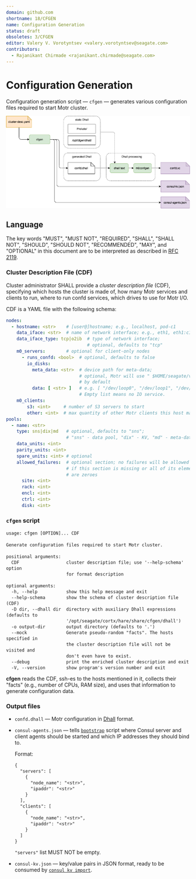 ```yaml
---
domain: github.com
shortname: 18/CFGEN
name: Configuration Generation
status: draft
obsoletes: 3/CFGEN
editor: Valery V. Vorotyntsev <valery.vorotyntsev@seagate.com>
contributors:
  - Rajanikant Chirmade <rajanikant.chirmade@seagate.com>
---
```


# Configuration Generation

Configuration generation script &mdash; `cfgen` &mdash; generates various configuration files required to start Motr cluster.

![cfgen](cfgen.png)

## Language

The key words "MUST", "MUST NOT", "REQUIRED", "SHALL", "SHALL NOT", "SHOULD", "SHOULD NOT", "RECOMMENDED", "MAY", and "OPTIONAL" in this document are to be interpreted as described in [RFC 2119](https://tools.ietf.org/html/rfc2119).

### Cluster Description File (CDF)

Cluster administrator SHALL provide a _cluster description file_ (CDF), specifying which hosts the cluster is made of, how many Motr services and clients to run, where to run confd services, which drives to use for Motr I/O.

CDF is a YAML file with the following schema:
```yaml
nodes:
  - hostname: <str>    # [user@]hostname; e.g., localhost, pod-c1
    data_iface: <str>  # name of network interface; e.g., eth1, eth1:c1
    data_iface_type: tcp|o2ib  # type of network interface;
                               # optional, defaults to "tcp"
    m0_servers:        # optional for client-only nodes
      - runs_confd: <bool>  # optional, defaults to false
        io_disks:
          meta_data: <str>  # device path for meta-data;
                            # optional, Motr will use " $HOME/seagate/var/motr/m0d-<FID>/"
                            # by default
          data: [ <str> ]   # e.g. [ "/dev/loop0", "/dev/loop1", "/dev/loop2" ]
                            # Empty list means no IO service.
    m0_clients:
        s3: <int>     # number of S3 servers to start
        other: <int>  # max quantity of other Motr clients this host may have
pools:
  - name: <str>
    type: sns|dix|md   # optional, defaults to "sns";
                       # "sns" - data pool, "dix" - KV, "md" - meta-data pool.
    data_units: <int>
    parity_units: <int>
    spare_units: <int> # optional
    allowed_failures:  # optional section; no failures will be allowed
                       # if this section is missing or all of its elements
                       # are zeroes
      site: <int>
      rack: <int>
      encl: <int>
      ctrl: <int>
      disk: <int>
```

### `cfgen` script

```
usage: cfgen [OPTION]... CDF

Generate configuration files required to start Motr cluster.

positional arguments:
  CDF                  cluster description file; use '--help-schema' option
                       for format description

optional arguments:
  -h, --help           show this help message and exit
  --help-schema        show the schema of cluster description file (CDF)
  -D dir, --dhall dir  directory with auxiliary Dhall expressions (defaults to
                       '/opt/seagate/cortx/hare/share/cfgen/dhall')
  -o output-dir        output directory (defaults to '.')
  --mock               Generate pseudo-random "facts". The hosts specified in
                       the cluster description file will not be visited and
                       don't even have to exist.
  --debug              print the enriched cluster description and exit
  -V, --version        show program's version number and exit
```

**cfgen** reads the CDF, ssh-es to the hosts mentioned in it, collects their "facts" (e.g., number of CPUs, RAM size), and uses that information to generate configuration data.

### Output files

  * `confd.dhall` &mdash; Motr configuration in [Dhall](https://dhall-lang.org/) format.

  * `consul-agents.json` &mdash; tells [`bootstrap`](https://github.com/Seagate/cortx-hare/blob/main/rfc/6/README.md) script where Consul server and client agents should be started and which IP addresses they should bind to.

    Format:
    ```
    {
      "servers": [
        {
          "node_name": "<str>",
          "ipaddr": "<str>"
        }
      ],
      "clients": [
        {
          "node_name": "<str>",
          "ipaddr": "<str>"
        }
      ]
    }
    ```
    `"servers"` list MUST NOT be empty.

  * `consul-kv.json` &mdash; key/value pairs in JSON format, ready to be
    consumed by
    [`consul kv import`](https://www.consul.io/docs/commands/kv/import.html).
